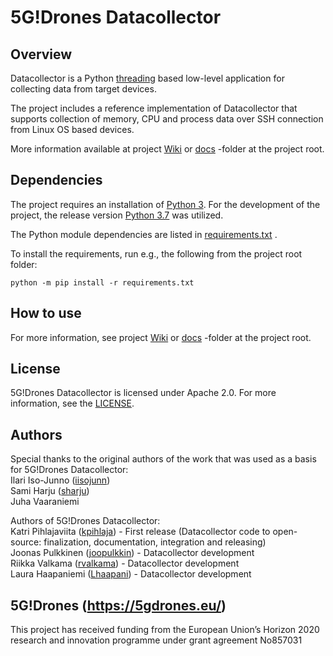 # 5G!Drones Datacollector

## Overview

Datacollector is a Python [threading](https://docs.python.org/3/library/threading.html) based low-level application for 
collecting data from target devices.

The project includes a reference implementation of Datacollector that supports collection of memory, CPU and process 
data over SSH connection from Linux OS based devices.

More information available at project [Wiki](https://github.com/nokia/5GDrones-data-collector/wiki)
or [docs](https://github.com/nokia/5GDrones-data-collector/blob/main/docs) -folder at the project root.

## Dependencies

The project requires an installation of [Python 3](https://www.python.org/downloads/).
For the development of the project, the release version 
[Python 3.7](https://www.python.org/downloads/release/python-3710/) was utilized.

The Python module dependencies are listed in 
[requirements.txt](https://github.com/nokia/5GDrones-data-collector/blob/main/requirements.txt) .

To install the requirements, run e.g., the following from the project root folder:
```
python -m pip install -r requirements.txt
```

## How to use

For more information, see project [Wiki](https://github.com/nokia/5GDrones-data-collector/wiki)
or [docs](https://github.com/nokia/5GDrones-data-collector/blob/main/docs) -folder at the project root.


## License

5G!Drones Datacollector is licensed under Apache 2.0. For more information, see the 
[LICENSE](https://github.com/nokia/5GDrones-data-collector/blob/main/LICENSE).

## Authors

Special thanks to the original authors of the work that was used as a basis for 5G!Drones Datacollector:  
Ilari Iso-Junno ([iisojunn](https://github.com/iisojunn))  
Sami Harju ([sharju](https://github.com/sharju))  
Juha Vaaraniemi  

Authors of 5G!Drones Datacollector:  
Katri Pihlajaviita ([kpihlaja](https://github.com/kpihlaja)) - First release (Datacollector code to open-source: 
finalization, documentation, integration and releasing)  
Joonas Pulkkinen ([joopulkkin](https://github.com/joopulkkin)) - Datacollector development  
Riikka Valkama ([rvalkama](https://github.com/rvalkama)) - Datacollector development  
Laura Haapaniemi ([Lhaapani](https://github.com/Lhaapani)) - Datacollector development  

## 5G!Drones (https://5gdrones.eu/)

This project has received funding from the European Union’s Horizon 2020 research and innovation programme under grant agreement No857031
